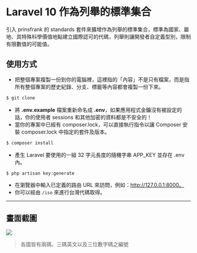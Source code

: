 # Laravel 10 作為列舉的標準集合

引入 prinsfrank 的 standards 套件來擴增作為列舉的標準集合，標準為國家、屬地、具特殊科學價值地點建立國際認可的代碼，列舉則讓開發者自定義型別，限制有限數值的可能值。

## 使用方式
- 把整個專案複製一份到你的電腦裡，這裡指的「內容」不是只有檔案，而是指所有整個專案的歷史紀錄、分支、標籤等內容都會複製一份下來。
```sh
$ git clone
```
- 將 __.env.example__ 檔案重新命名成 __.env__，如果應用程式金鑰沒有被設定的話，你的使用者 sessions 和其他加密的資料都是不安全的！
- 當你的專案中已經有 composer.lock，可以直接執行指令以讓 Composer 安裝 composer.lock 中指定的套件及版本。
```sh
$ composer install
```
- 產生 Laravel 要使用的一組 32 字元長度的隨機字串 APP_KEY 並存在 .env 內。
```sh
$ php artisan key:generate
```
- 在瀏覽器中輸入已定義的路由 URL 來訪問，例如：http://127.0.0.1:8000。
- 你可以經由 `/iso` 來進行台灣代碼取得。

----

## 畫面截圖
![](https://i.imgur.com/DJ5j4tH.png)
> 各國皆有兩碼、三碼英文以及三位數字碼之編號
